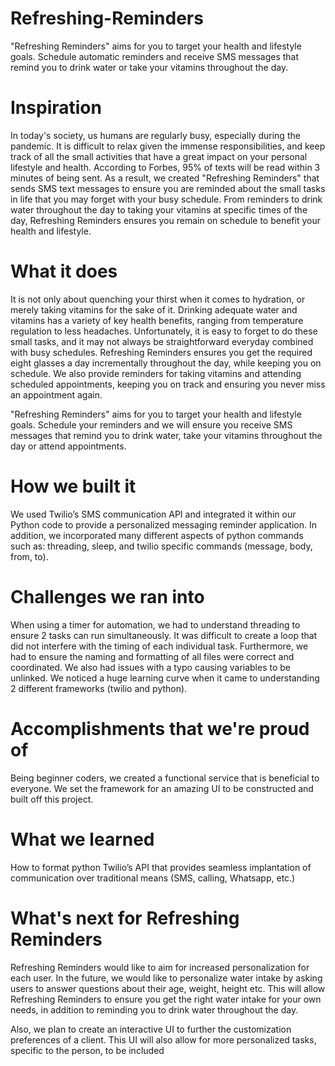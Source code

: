 # Refreshing-Reminders
"Refreshing Reminders" aims for you to target your health and lifestyle goals. Schedule automatic reminders and receive SMS messages that remind you to drink water or take your vitamins throughout the day.

# Inspiration
In today's society, us humans are regularly busy, especially during the pandemic. It is difficult to relax given the immense responsibilities, and keep track of all the small activities that have a great impact on your personal lifestyle and health. According to Forbes, 95% of texts will be read within 3 minutes of being sent. As a result, we created "Refreshing Reminders" that sends SMS text messages to ensure you are reminded about the small tasks in life that you may forget with your busy schedule. From reminders to drink water throughout the day to taking your vitamins at specific times of the day, Refreshing Reminders ensures you remain on schedule to benefit your health and lifestyle.

# What it does
It is not only about quenching your thirst when it comes to hydration, or merely taking vitamins for the sake of it. Drinking adequate water and vitamins has a variety of key health benefits, ranging from temperature regulation to less headaches. Unfortunately, it is easy to forget to do these small tasks, and it may not always be straightforward everyday combined with busy schedules. Refreshing Reminders ensures you get the required eight glasses a day incrementally throughout the day, while keeping you on schedule. We also provide reminders for taking vitamins and attending scheduled appointments, keeping you on track and ensuring you never miss an appointment again.

"Refreshing Reminders" aims for you to target your health and lifestyle goals. Schedule your reminders and we will ensure you receive SMS messages that remind you to drink water, take your vitamins throughout the day or attend appointments.

# How we built it
We used Twilio’s SMS communication API and integrated it within our Python code to provide a personalized messaging reminder application. In addition, we incorporated many different aspects of python commands such as: threading, sleep, and twilio specific commands (message, body, from, to).

# Challenges we ran into
When using a timer for automation, we had to understand threading to ensure 2 tasks can run simultaneously. It was difficult to create a loop that did not interfere with the timing of each individual task. Furthermore, we had to ensure the naming and formatting of all files were correct and coordinated. We also had issues with a typo causing variables to be unlinked. We noticed a huge learning curve when it came to understanding 2 different frameworks (twilio and python).

# Accomplishments that we're proud of
Being beginner coders, we created a functional service that is beneficial to everyone. We set the framework for an amazing UI to be constructed and built off this project.

# What we learned
How to format python
Twilio’s API that provides seamless implantation of communication over traditional means (SMS, calling, Whatsapp, etc.)

# What's next for Refreshing Reminders
Refreshing Reminders would like to aim for increased personalization for each user. In the future, we would like to personalize water intake by asking users to answer questions about their age, weight, height etc. This will allow Refreshing Reminders to ensure you get the right water intake for your own needs, in addition to reminding you to drink water throughout the day.

Also, we plan to create an interactive UI to further the customization preferences of a client. This UI will also allow for more personalized tasks, specific to the person, to be included
